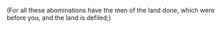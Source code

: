 (For all these abominations have the men of the land done, which were before you, and the land is defiled;)
